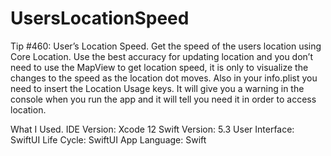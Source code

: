 # UsersLocationSpeed

Tip #460: User’s Location Speed. Get the speed of the users location using Core Location. Use the best accuracy for updating location and you don’t need to use the MapView to get location speed, it is only to visualize the changes to the speed as the location dot moves. Also in your info.plist you need to insert the Location Usage keys. It will give you a warning in the console when you run the app and it will tell you need it in order to access location.

What I Used.
IDE Version: Xcode 12
Swift Version: 5.3
User Interface: SwiftUI
Life Cycle: SwiftUI App
Language: Swift
